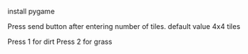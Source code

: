 install pygame

Press send button after entering number of tiles.
default value 4x4 tiles


Press 1 for dirt
Press 2 for grass